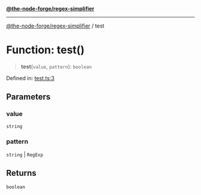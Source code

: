 [**@the-node-forge/regex-simplifier**](../README.md)

***

[@the-node-forge/regex-simplifier](../globals.md) / test

# Function: test()

> **test**(`value`, `pattern`): `boolean`

Defined in: [test.ts:3](https://github.com/The-Node-Forge/regex-simplifier/blob/ae8921d3ebe3aca2a7cdc4a59ab119024cf62d93/src/test.ts#L3)

## Parameters

### value

`string`

### pattern

`string` | `RegExp`

## Returns

`boolean`
